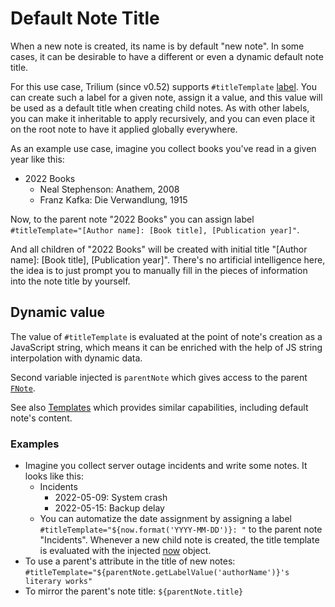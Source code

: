 # Default Note Title
When a new note is created, its name is by default "new note". In some cases, it can be desirable to have a different or even a dynamic default note title.

For this use case, Trilium (since v0.52) supports `#titleTemplate` [label](Attributes.md). You can create such a label for a given note, assign it a value, and this value will be used as a default title when creating child notes. As with other labels, you can make it inheritable to apply recursively, and you can even place it on the root note to have it applied globally everywhere.

As an example use case, imagine you collect books you've read in a given year like this:

*   2022 Books
    *   Neal Stephenson: Anathem, 2008
    *   Franz Kafka: Die Verwandlung, 1915

Now, to the parent note "2022 Books" you can assign label `#titleTemplate="[Author name]: [Book title], [Publication year]"`.

And all children of "2022 Books" will be created with initial title "\[Author name\]: \[Book title\], \[Publication year\]". There's no artificial intelligence here, the idea is to just prompt you to manually fill in the pieces of information into the note title by yourself.

## Dynamic value

The value of `#titleTemplate` is evaluated at the point of note's creation as a JavaScript string, which means it can be enriched with the help of JS string interpolation with dynamic data.

Second variable injected is `parentNote` which gives access to the parent [`FNote`](../Scripting/Script%20API/Frontend%20API/FNote.dat).

See also <a class="reference-link" href="Templates.md">Templates</a> which provides similar capabilities, including default note's content.

### Examples

*   Imagine you collect server outage incidents and write some notes. It looks like this:
    *   Incidents
        *   2022-05-09: System crash
        *   2022-05-15: Backup delay
    *   You can automatize the date assignment by assigning a label `#titleTemplate="${now.format('YYYY-MM-DD')}: "` to the parent note "Incidents". Whenever a new child note is created, the title template is evaluated with the injected [now](https://day.js.org/docs/en/display/format) object.
*   To use a parent's attribute in the title of new notes: `#titleTemplate="${parentNote.getLabelValue('authorName')}'s literary works"`
*   To mirror the parent's note title: `${parentNote.title}`